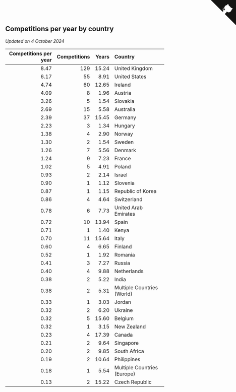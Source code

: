 ## Competitions per year by country

*Updated on  4 October 2024*

| Competitions per year | Competitions | Years | Country |
| ---: | ---: | ---: | :--- |
| 8.47 | 129 | 15.24 | United Kingdom |
| 6.17 | 55 | 8.91 | United States |
| 4.74 | 60 | 12.65 | Ireland |
| 4.09 | 8 | 1.96 | Austria |
| 3.26 | 5 | 1.54 | Slovakia |
| 2.69 | 15 | 5.58 | Australia |
| 2.39 | 37 | 15.45 | Germany |
| 2.23 | 3 | 1.34 | Hungary |
| 1.38 | 4 | 2.90 | Norway |
| 1.30 | 2 | 1.54 | Sweden |
| 1.26 | 7 | 5.56 | Denmark |
| 1.24 | 9 | 7.23 | France |
| 1.02 | 5 | 4.91 | Poland |
| 0.93 | 2 | 2.14 | Israel |
| 0.90 | 1 | 1.12 | Slovenia |
| 0.87 | 1 | 1.15 | Republic of Korea |
| 0.86 | 4 | 4.64 | Switzerland |
| 0.78 | 6 | 7.73 | United Arab Emirates |
| 0.72 | 10 | 13.94 | Spain |
| 0.71 | 1 | 1.40 | Kenya |
| 0.70 | 11 | 15.64 | Italy |
| 0.60 | 4 | 6.65 | Finland |
| 0.52 | 1 | 1.92 | Romania |
| 0.41 | 3 | 7.27 | Russia |
| 0.40 | 4 | 9.88 | Netherlands |
| 0.38 | 2 | 5.22 | India |
| 0.38 | 2 | 5.31 | Multiple Countries (World) |
| 0.33 | 1 | 3.03 | Jordan |
| 0.32 | 2 | 6.20 | Ukraine |
| 0.32 | 5 | 15.60 | Belgium |
| 0.32 | 1 | 3.15 | New Zealand |
| 0.23 | 4 | 17.39 | Canada |
| 0.21 | 2 | 9.64 | Singapore |
| 0.20 | 2 | 9.85 | South Africa |
| 0.19 | 2 | 10.64 | Philippines |
| 0.18 | 1 | 5.54 | Multiple Countries (Europe) |
| 0.13 | 2 | 15.22 | Czech Republic |


<a href="https://github.com/simonkellly/wca_statistics_ireland" class="github-corner" aria-label="View source on Github"><svg width="80" height="80" viewBox="0 0 250 250" style="fill:#151513; color:#fff; position: absolute; top: 0; border: 0; right: 0;" aria-hidden="true"><path d="M0,0 L115,115 L130,115 L142,142 L250,250 L250,0 Z"></path><path d="M128.3,109.0 C113.8,99.7 119.0,89.6 119.0,89.6 C122.0,82.7 120.5,78.6 120.5,78.6 C119.2,72.0 123.4,76.3 123.4,76.3 C127.3,80.9 125.5,87.3 125.5,87.3 C122.9,97.6 130.6,101.9 134.4,103.2" fill="currentColor" style="transform-origin: 130px 106px;" class="octo-arm"></path><path d="M115.0,115.0 C114.9,115.1 118.7,116.5 119.8,115.4 L133.7,101.6 C136.9,99.2 139.9,98.4 142.2,98.6 C133.8,88.0 127.5,74.4 143.8,58.0 C148.5,53.4 154.0,51.2 159.7,51.0 C160.3,49.4 163.2,43.6 171.4,40.1 C171.4,40.1 176.1,42.5 178.8,56.2 C183.1,58.6 187.2,61.8 190.9,65.4 C194.5,69.0 197.7,73.2 200.1,77.6 C213.8,80.2 216.3,84.9 216.3,84.9 C212.7,93.1 206.9,96.0 205.4,96.6 C205.1,102.4 203.0,107.8 198.3,112.5 C181.9,128.9 168.3,122.5 157.7,114.1 C157.9,116.9 156.7,120.9 152.7,124.9 L141.0,136.5 C139.8,137.7 141.6,141.9 141.8,141.8 Z" fill="currentColor" class="octo-body"></path></svg></a><style>.github-corner:hover .octo-arm{animation:octocat-wave 560ms ease-in-out}@keyframes octocat-wave{0%,100%{transform:rotate(0)}20%,60%{transform:rotate(-25deg)}40%,80%{transform:rotate(10deg)}}@media (max-width:500px){.github-corner:hover .octo-arm{animation:none}.github-corner .octo-arm{animation:octocat-wave 560ms ease-in-out}}</style>
